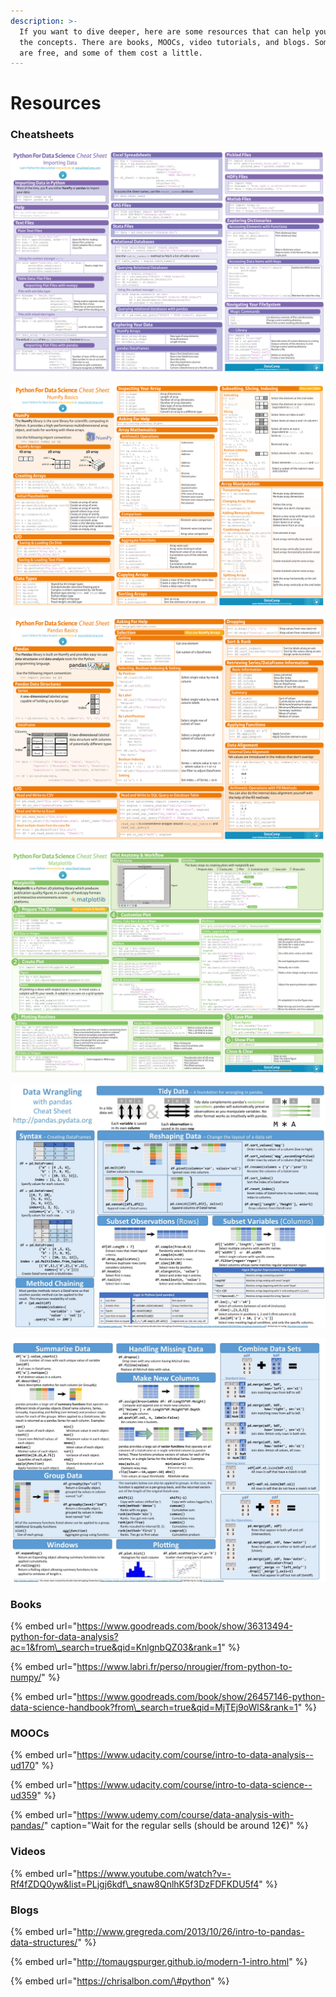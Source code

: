 ```yaml
---
description: >-
  If you want to dive deeper, here are some resources that can help you master
  the concepts. There are books, MOOCs, video tutorials, and blogs. Some of them
  are free, and some of them cost a little.
---
```


# Resources

### Cheatsheets

![Importing Data](../.gitbook/assets/importing-data-python-cheat-sheet-1.png)

![NumPy Basics](../.gitbook/assets/numpy-cheat-sheet-data-analysis-in-python-1.png)

![Pandas Basics](../.gitbook/assets/pandas-cheat-sheet-for-data-science-in-python-1.png)

![Matplotlib](../.gitbook/assets/matplotlib-cheat-sheet-plotting-in-python-1.png)



![Data Wrangling with pandas 1](../.gitbook/assets/data-wrangling-1.jpeg)

![Data Wrangling with pandas 2](../.gitbook/assets/data-wrangling-2.jpeg)

### Books

{% embed url="https://www.goodreads.com/book/show/36313494-python-for-data-analysis?ac=1&from\_search=true&qid=KnlgnbQZ03&rank=1" %}

{% embed url="https://www.labri.fr/perso/nrougier/from-python-to-numpy/" %}

{% embed url="https://www.goodreads.com/book/show/26457146-python-data-science-handbook?from\_search=true&qid=MjTEj9oWlS&rank=1" %}

### MOOCs

{% embed url="https://www.udacity.com/course/intro-to-data-analysis--ud170" %}

{% embed url="https://www.udacity.com/course/intro-to-data-science--ud359" %}

{% embed url="https://www.udemy.com/course/data-analysis-with-pandas/" caption="Wait for the regular sells \(should be around 12€\)" %}

### Videos

{% embed url="https://www.youtube.com/watch?v=-Rf4fZDQ0yw&list=PLjgj6kdf\_snaw8QnlhK5f3DzFDFKDU5f4" %}



### Blogs

{% embed url="http://www.gregreda.com/2013/10/26/intro-to-pandas-data-structures/" %}

{% embed url="http://tomaugspurger.github.io/modern-1-intro.html" %}

{% embed url="https://chrisalbon.com/\#python" %}

